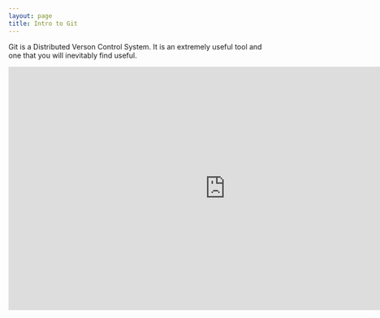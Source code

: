 ```yaml
---
layout: page
title: Intro to Git
---
```


Git is a Distributed Verson Control System. It is an extremely useful tool and one that you will inevitably find useful.
<iframe width="854" height="480" src="https://www.youtube.com/embed/dCbrd_DkJ80" frameborder="0" allow="autoplay; encrypted-media" allowfullscreen></iframe>
